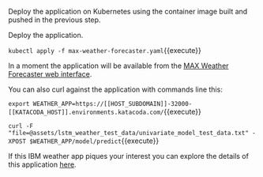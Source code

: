 Deploy the application on Kubernetes using the container image built and pushed in the previous step.

Deploy the application.

`kubectl apply -f max-weather-forecaster.yaml`{{execute}}

In a moment the application will be available from the [MAX Weather Forecaster web interface](https://[[HOST_SUBDOMAIN]]-32000-[[KATACODA_HOST]].environments.katacoda.com/).

You can also curl against the application with commands line this:

`export WEATHER_APP=https://[[HOST_SUBDOMAIN]]-32000-[[KATACODA_HOST]].environments.katacoda.com/`{{execute}}

`curl -F "file=@assets/lstm_weather_test_data/univariate_model_test_data.txt" -XPOST $WEATHER_APP/model/predict`{{execute}}

If this IBM weather app piques your interest you can explore the details of this  application [here](https://github.com/IBM/MAX-Weather-Forecaster).